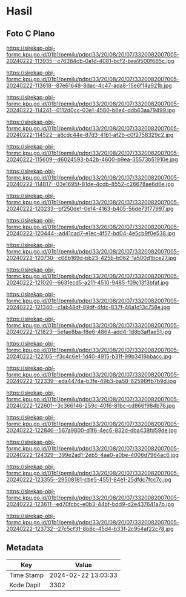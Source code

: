 # Hasil

## Foto C Plano

https://sirekap-obj-formc.kpu.go.id/01b1/pemilu/pdpr/33/20/08/20/07/3320082007005-20240222-113935--c76384cb-0a1d-4081-bcf2-bea9500f685c.jpg

https://sirekap-obj-formc.kpu.go.id/01b1/pemilu/pdpr/33/20/08/20/07/3320082007005-20240222-113618--87e61648-8dac-4c47-ada8-15e6f14a921b.jpg

https://sirekap-obj-formc.kpu.go.id/01b1/pemilu/pdpr/33/20/08/20/07/3320082007005-20240222-114241--0112d0cc-03e1-4580-b6e4-ddb63aa79499.jpg

https://sirekap-obj-formc.kpu.go.id/01b1/pemilu/pdpr/33/20/08/20/07/3320082007005-20240222-114522--a8cdc44e-87d3-41b1-af2b-c0f2758329c2.jpg

https://sirekap-obj-formc.kpu.go.id/01b1/pemilu/pdpr/33/20/08/20/07/3320082007005-20240222-115609--d6024593-b42b-4600-b9ea-35573b51910e.jpg

https://sirekap-obj-formc.kpu.go.id/01b1/pemilu/pdpr/33/20/08/20/07/3320082007005-20240222-114817--03e1695f-81de-4cdb-8552-c26678ae6d6e.jpg

https://sirekap-obj-formc.kpu.go.id/01b1/pemilu/pdpr/33/20/08/20/07/3320082007005-20240222-120233--bf250de1-0e14-4163-b405-56de73f77997.jpg

https://sirekap-obj-formc.kpu.go.id/01b1/pemilu/pdpr/33/20/08/20/07/3320082007005-20240222-120444--ad41cad7-e1ec-4f57-bd04-4e5cb9f0e538.jpg

https://sirekap-obj-formc.kpu.go.id/01b1/pemilu/pdpr/33/20/08/20/07/3320082007005-20240222-120730--c08b169d-bb23-425b-b062-1a500d1bce27.jpg

https://sirekap-obj-formc.kpu.go.id/01b1/pemilu/pdpr/33/20/08/20/07/3320082007005-20240222-121020--6631ecd5-a211-4510-9485-f09c13f3bfaf.jpg

https://sirekap-obj-formc.kpu.go.id/01b1/pemilu/pdpr/33/20/08/20/07/3320082007005-20240222-121340--c1ab48df-89df-4fdc-837f-46a1d13c758e.jpg

https://sirekap-obj-formc.kpu.go.id/01b1/pemilu/pdpr/33/20/08/20/07/3320082007005-20240222-121823--5efae8ba-f8e6-4864-add4-1d8b3affae51.jpg

https://sirekap-obj-formc.kpu.go.id/01b1/pemilu/pdpr/33/20/08/20/07/3320082007005-20240222-122105--f3c4c6e1-1d40-4915-b31f-99b3418bbacc.jpg

https://sirekap-obj-formc.kpu.go.id/01b1/pemilu/pdpr/33/20/08/20/07/3320082007005-20240222-122339--eda4474a-b3fe-49b3-ba58-82596ffb7b9d.jpg

https://sirekap-obj-formc.kpu.go.id/01b1/pemilu/pdpr/33/20/08/20/07/3320082007005-20240222-122601--3c366146-259c-40f6-81bc-cd866f984b76.jpg

https://sirekap-obj-formc.kpu.go.id/01b1/pemilu/pdpr/33/20/08/20/07/3320082007005-20240222-122846--567a9800-d1f6-4ec6-832d-dba438fd59de.jpg

https://sirekap-obj-formc.kpu.go.id/01b1/pemilu/pdpr/33/20/08/20/07/3320082007005-20240222-124329--399e2ad1-2eb5-4aa0-a0be-4006d7964ac6.jpg

https://sirekap-obj-formc.kpu.go.id/01b1/pemilu/pdpr/33/20/08/20/07/3320082007005-20240222-123355--29508181-cbe5-4551-84e1-25dfdc7fcc7c.jpg

https://sirekap-obj-formc.kpu.go.id/01b1/pemilu/pdpr/33/20/08/20/07/3320082007005-20240222-123611--ed70fcbc-e0b3-44bf-bdd9-d2e437641a7b.jpg

https://sirekap-obj-formc.kpu.go.id/01b1/pemilu/pdpr/33/20/08/20/07/3320082007005-20240222-123732--27c5cf31-8b8c-45d4-b33f-2c954af22c78.jpg


## Metadata

| Key        | Value               |
| ---------- | ------------------- |
| Time Stamp | 2024-02-22 13:03:33 |
| Kode Dapil | 3302                |



